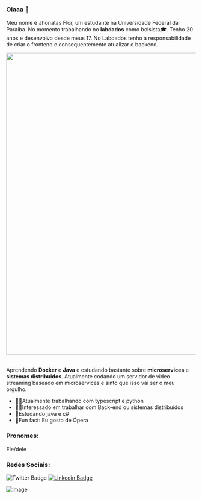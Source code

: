 ### Olaaa 👋

Meu nome é Jhonatas Flor, um estudante na Universidade Federal da Paraíba. No momento trabalhando no **labdados** como bolsista🎓. Tenho 20 anos e desenvolvo desde meus 17. No Labdados tenho a responsabilidade de criar o frontend e consequentemente atualizar o backend.
<br>

<center>
  <table>
    <tr>
        <img width="800px" src="https://github-readme-stats.vercel.app/api?username=FlorSousa&theme=default&show_icons=true" />
    </tr>   
  </table>
</center>


Aprendendo **Docker** e **Java** e estudando bastante sobre **microservices** e **sistemas distribuidos**. Atualmente codando um servidor de video streaming baseado em microservices e sinto que isso vai ser o meu orgulho.
<br>

- 👨‍🎓Atualmente trabalhando com typescript e python
- 👨‍💻Interessado em trabalhar com Back-end ou sistemas distribuidos
- 🦾Estudando java e c#
- 🤧Fun fact: Eu gosto de Ópera

### Pronomes: 
Ele/dele
<br>
### Redes Sociais:
![Twitter Badge](https://img.shields.io/twitter/url?label=flor_jhonatas&style=social&url=https%3A%2F%2Ftwitter.com%2Fflor_jhonatas)
[![Linkedin Badge](https://img.shields.io/badge/-JhonatasFlor-blue?style=flat-square&logo=Linkedin&logoColor=white&link=https://www.linkedin.com/in/jhonatas-flor-de-sousa/)](https://www.linkedin.com/in/jhonatas-flor-de-sousa/)

![image](https://images.unsplash.com/photo-1542831371-29b0f74f9713?ixid=MnwxMjA3fDB8MHxzZWFyY2h8MXx8Y29kZXxlbnwwfHwwfHw%3D&ixlib=rb-1.2.1&w=1000&q=80)
<!--
**FlorSousa/FlorSousa** is a ✨ _special_ ✨ repository because its `README.md` (this file) appears on your GitHub profile.

Here are some ideas to get you started:

- 🔭 I’m currently working on ...
- 🌱 I’m currently learning ...
- 👯 I’m looking to collaborate on ...
- 🤔 I’m looking for help with ...
- 💬 Ask me about ...
- 📫 How to reach me: ...
- 😄 Pronouns: ...
- ⚡ Fun fact: ...
-->
